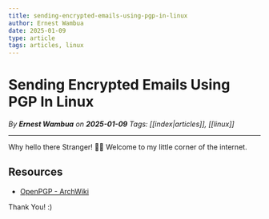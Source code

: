 ```yaml
---
title: sending-encrypted-emails-using-pgp-in-linux
author: Ernest Wambua
date: 2025-01-09
type: article
tags: articles, linux
---
```


# Sending Encrypted Emails Using PGP In Linux
_By **Ernest Wambua** on **2025-01-09**_
_Tags: [[index|articles]], [[linux]]_
___

Why hello there Stranger! 👋😀
Welcome to my little corner of the internet.



## Resources

- [OpenPGP - ArchWiki](https://wiki.archlinux.org/title/OpenPGP)

Thank You! :)